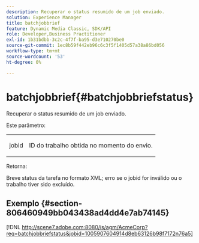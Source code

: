 ```yaml
---
description: Recuperar o status resumido de um job enviado.
solution: Experience Manager
title: batchjobbrief
feature: Dynamic Media Classic, SDK/API
role: Developer,Business Practitioner
exl-id: 1b31bdbb-3c2c-4f7f-ba95-d3e710270be0
source-git-commit: 1ec8b59f442eb96c6c3f5f1405d57a38a86bd056
workflow-type: tm+mt
source-wordcount: '53'
ht-degree: 0%

---
```


# batchjobbrief{#batchjobbriefstatus}

Recuperar o status resumido de um job enviado.

Este parâmetro:

<table id="simpletable_86E581DBB352479CB4CB531434D91E83"> 
 <tr class="strow"> 
  <td class="stentry"> <p> <span class="codeph"> jobid  </span> </p> </td> 
  <td class="stentry"> <p>ID do trabalho obtida no momento do envio. </p> </td> 
 </tr> 
</table>

Retorna:

Breve status da tarefa no formato XML; erro se o jobid for inválido ou o trabalho tiver sido excluído.

## Exemplo {#section-806460949bb043438ad4dd4e7ab74145}

[!DNL http://scene7.adobe.com:8080/is/agm/AcmeCorp?req=batchjobbriefstatus&jobid=1005907604914d8eb63126b98f7172n76a5]
